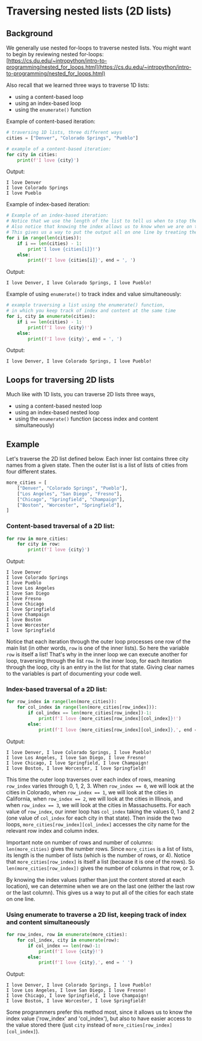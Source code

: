 # Traversing nested lists (2D lists)

## Background

We generally use nested for-loops to traverse nested lists. You might want to begin by reviewing nested for-loops:
[https://cs.du.edu/~intropython/intro-to-programming/nested_for_loops.html](https://cs.du.edu/~intropython/intro-to-programming/nested_for_loops.html)

Also recall that we learned three ways to traverse 1D lists:
- using a content-based loop
- using an index-based loop
- using the `enumerate()` function

Example of content-based iteration:
```python
# traversing 1D lists, three different ways
cities = ["Denver", "Colorado Springs", "Pueblo"]

# example of a content-based iteration:
for city in cities:
    print(f'I love {city}')
```
Output:
```
I love Denver
I love Colorado Springs
I love Pueblo
```

Example of index-based iteration:
```python
# Example of an index-based iteration:
# Notice that we use the length of the list to tell us when to stop the loop
# Also notice that knowing the index allows us to know when we are on the last one.
# This gives us a way to put the output all on one line by treating the last city differently.
for i in range(len(cities)):
    if i == len(cities) - 1:
        print'I love {cities[i]}!')
    else:
        print(f'I love {cities[i]}', end = ', ')
```
Output:
```
I love Denver, I love Colorado Springs, I love Pueblo!
```

Example of using `enumerate()` to track index and value simultaneously:

```python
# example traversing a list using the enumerate() function,
# in which you keep track of index and content at the same time
for i, city in enumerate(cities):
    if i == len(cities) - 1:
        print(f'I love {city}!')
    else:
        print(f'I love {city}', end = ', ')
```
Output:
```
I love Denver, I love Colorado Springs, I love Pueblo!
```

## Loops for traversing 2D lists
Much like with 1D lists, you can traverse 2D lists three ways, 
- using a content-based nested loop
- using an index-based nested loop
- using the `enumerate()` function (access index and content simultaneously)

## Example
Let's traverse the 2D list defined below. Each inner list contains three city names from a given state. Then the outer list is a list of lists of cities from four different states.
```python
more_cities = [
    ["Denver", "Colorado Springs", "Pueblo"],
    ["Los Angeles", "San Diego", "Fresno"],
    ["Chicago", "Springfield", "Champaign"],
    ["Boston", "Worcester", "Springfield"],
]
```
### Content-based traversal of a 2D list:
```python
for row in more_cities:
    for city in row:
        print(f'I love {city}')
```
Output:
```
I love Denver
I love Colorado Springs
I love Pueblo
I love Los Angeles
I love San Diego
I love Fresno
I love Chicago
I love Springfield
I love Champaign
I love Boston
I love Worcester
I love Springfield
```
Notice that each iteration through the outer loop processes one row of the main list (in other words, `row` is one of the inner lists).
So here the variable `row` is itself a list! That's why in the inner loop we can execute another for loop, traversing through
the list `row`. In the inner loop, for each iteration through the loop, city is an entry in the list for that state. 
Giving clear names to the variables is part of documenting your code well.

### Index-based traversal of a 2D list:
```python
for row_index in range(len(more_cities)):
    for col_index in range(len(more_cities[row_index])):
        if col_index == len(more_cities[row_index])-1:
            print(f'I love {more_cities[row_index][col_index]}!')
        else:
            print(f'I love {more_cities[row_index][col_index]},', end = ' ')
```
Output:
```
I love Denver, I love Colorado Springs, I love Pueblo!
I love Los Angeles, I love San Diego, I love Fresno!
I love Chicago, I love Springfield, I love Champaign!
I love Boston, I love Worcester, I love Springfield!
```
This time the outer loop traverses over each index of rows, meaning `row_index` varies through 0, 1, 2, 3. When `row_index == 0`, we will look at the cities in Colorado, when `row_index == 1`, we will look at the cities in California, when `row_index == 2`, we will look at the cities in Illinois, and when `row_index == 3`, we will look at the cities in Massachusetts. For each value of `row_index`, our inner loop has `col_index` taking the values 0, 1 and 2 (one value of `col_index` for each city in that state).
Then inside the two loops, `more_cities[row_index][col_index]` accesses the city name for the relevant row index and column index.

Important note on number of rows and number of columns: `len(more_cities)` gives the number rows. Since `more_cities` is a list of lists, its length is the number of lists (which is the number of rows, or 4). Notice that `more_cities[row_index]` is itself a list (because it is one of the rows). So `len(more_cities[row_index])` gives the number of columns in that row, or 3.

By knowing the index values (rather than just the content stored at each location), we can determine when we are on the last one
(either the last row or the last column). This gives us a way to put all of the cities for each state on one line.

### Using enumerate to traverse a 2D list, keeping track of index and content simultaneously
```python
for row_index, row in enumerate(more_cities):
    for col_index, city in enumerate(row):
        if col_index == len(row)-1:
            print(f'I love {city}!')
        else:
            print(f'I love {city},', end = ' ')
```
Output:
```
I love Denver, I love Colorado Springs, I love Pueblo!
I love Los Angeles, I love San Diego, I love Fresno!
I love Chicago, I love Springfield, I love Champaign!
I love Boston, I love Worcester, I love Springfield!
```
Some programmers prefer this method most, since it allows us to know the index value ('row_index' and 'col_index'), but also to have easier access to the value stored there (just `city` instead of `more_cities[row_index][col_index]`).
